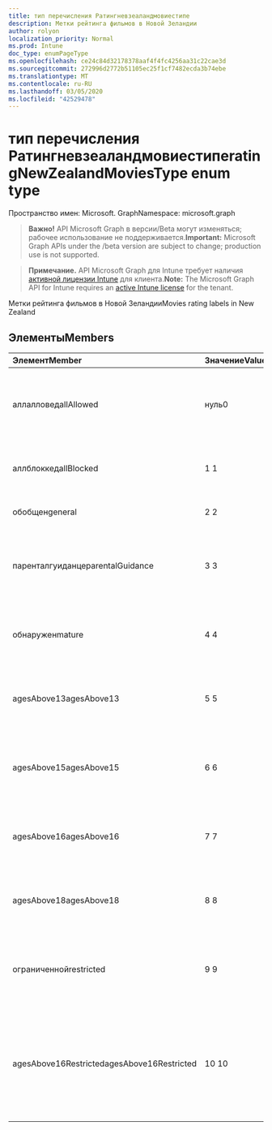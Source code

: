 ```yaml
---
title: тип перечисления Ратингневзеаландмовиестипе
description: Метки рейтинга фильмов в Новой Зеландии
author: rolyon
localization_priority: Normal
ms.prod: Intune
doc_type: enumPageType
ms.openlocfilehash: ce24c84d32178378aaf4f4fc4256aa31c22cae3d
ms.sourcegitcommit: 272996d2772b51105ec25f1cf7482ecda3b74ebe
ms.translationtype: MT
ms.contentlocale: ru-RU
ms.lasthandoff: 03/05/2020
ms.locfileid: "42529478"
---
```

# <a name="ratingnewzealandmoviestype-enum-type"></a><span data-ttu-id="4ec5e-103">тип перечисления Ратингневзеаландмовиестипе</span><span class="sxs-lookup"><span data-stu-id="4ec5e-103">ratingNewZealandMoviesType enum type</span></span>

<span data-ttu-id="4ec5e-104">Пространство имен: Microsoft. Graph</span><span class="sxs-lookup"><span data-stu-id="4ec5e-104">Namespace: microsoft.graph</span></span>

> <span data-ttu-id="4ec5e-105">**Важно!** API Microsoft Graph в версии/Beta могут изменяться; рабочее использование не поддерживается.</span><span class="sxs-lookup"><span data-stu-id="4ec5e-105">**Important:** Microsoft Graph APIs under the /beta version are subject to change; production use is not supported.</span></span>

> <span data-ttu-id="4ec5e-106">**Примечание.** API Microsoft Graph для Intune требует наличия [активной лицензии Intune](https://go.microsoft.com/fwlink/?linkid=839381) для клиента.</span><span class="sxs-lookup"><span data-stu-id="4ec5e-106">**Note:** The Microsoft Graph API for Intune requires an [active Intune license](https://go.microsoft.com/fwlink/?linkid=839381) for the tenant.</span></span>

<span data-ttu-id="4ec5e-107">Метки рейтинга фильмов в Новой Зеландии</span><span class="sxs-lookup"><span data-stu-id="4ec5e-107">Movies rating labels in New Zealand</span></span>

## <a name="members"></a><span data-ttu-id="4ec5e-108">Элементы</span><span class="sxs-lookup"><span data-stu-id="4ec5e-108">Members</span></span>
|<span data-ttu-id="4ec5e-109">Элемент</span><span class="sxs-lookup"><span data-stu-id="4ec5e-109">Member</span></span>|<span data-ttu-id="4ec5e-110">Значение</span><span class="sxs-lookup"><span data-stu-id="4ec5e-110">Value</span></span>|<span data-ttu-id="4ec5e-111">Описание</span><span class="sxs-lookup"><span data-stu-id="4ec5e-111">Description</span></span>|
|:---|:---|:---|
|<span data-ttu-id="4ec5e-112">аллалловед</span><span class="sxs-lookup"><span data-stu-id="4ec5e-112">allAllowed</span></span>|<span data-ttu-id="4ec5e-113">нуль</span><span class="sxs-lookup"><span data-stu-id="4ec5e-113">0</span></span>|<span data-ttu-id="4ec5e-114">Значение по умолчанию, разрешить все содержимое фильмов</span><span class="sxs-lookup"><span data-stu-id="4ec5e-114">Default value, allow all movies content</span></span>|
|<span data-ttu-id="4ec5e-115">аллблоккед</span><span class="sxs-lookup"><span data-stu-id="4ec5e-115">allBlocked</span></span>|<span data-ttu-id="4ec5e-116">1 </span><span class="sxs-lookup"><span data-stu-id="4ec5e-116">1</span></span>|<span data-ttu-id="4ec5e-117">Не разрешать никакие видеоролики</span><span class="sxs-lookup"><span data-stu-id="4ec5e-117">Do not allow any movies content</span></span>|
|<span data-ttu-id="4ec5e-118">обобщен</span><span class="sxs-lookup"><span data-stu-id="4ec5e-118">general</span></span>|<span data-ttu-id="4ec5e-119">2 </span><span class="sxs-lookup"><span data-stu-id="4ec5e-119">2</span></span>|<span data-ttu-id="4ec5e-120">Подходит для общей аудитории</span><span class="sxs-lookup"><span data-stu-id="4ec5e-120">Suitable for general audience</span></span>|
|<span data-ttu-id="4ec5e-121">паренталгуиданце</span><span class="sxs-lookup"><span data-stu-id="4ec5e-121">parentalGuidance</span></span>|<span data-ttu-id="4ec5e-122">3 </span><span class="sxs-lookup"><span data-stu-id="4ec5e-122">3</span></span>|<span data-ttu-id="4ec5e-123">Классификация PG рекомендует родительские рекомендации</span><span class="sxs-lookup"><span data-stu-id="4ec5e-123">The PG classification recommends parental guidance</span></span>|
|<span data-ttu-id="4ec5e-124">обнаружен</span><span class="sxs-lookup"><span data-stu-id="4ec5e-124">mature</span></span>|<span data-ttu-id="4ec5e-125">4 </span><span class="sxs-lookup"><span data-stu-id="4ec5e-125">4</span></span>|<span data-ttu-id="4ec5e-126">Классификация M подходит для зрелых аудиторий</span><span class="sxs-lookup"><span data-stu-id="4ec5e-126">The M classification is suitable for mature audience</span></span>|
|<span data-ttu-id="4ec5e-127">agesAbove13</span><span class="sxs-lookup"><span data-stu-id="4ec5e-127">agesAbove13</span></span>|<span data-ttu-id="4ec5e-128">5 </span><span class="sxs-lookup"><span data-stu-id="4ec5e-128">5</span></span>|<span data-ttu-id="4ec5e-129">Классификация R13 ограничена лицами из 13 лет и выше</span><span class="sxs-lookup"><span data-stu-id="4ec5e-129">The R13 classification is restricted to persons 13 years and over</span></span>|
|<span data-ttu-id="4ec5e-130">agesAbove15</span><span class="sxs-lookup"><span data-stu-id="4ec5e-130">agesAbove15</span></span>|<span data-ttu-id="4ec5e-131">6 </span><span class="sxs-lookup"><span data-stu-id="4ec5e-131">6</span></span>|<span data-ttu-id="4ec5e-132">Классификация R15 ограничена лицами, состоящего из 15 лет и более</span><span class="sxs-lookup"><span data-stu-id="4ec5e-132">The R15 classification is restricted to persons 15 years and over</span></span>|
|<span data-ttu-id="4ec5e-133">agesAbove16</span><span class="sxs-lookup"><span data-stu-id="4ec5e-133">agesAbove16</span></span>|<span data-ttu-id="4ec5e-134">7 </span><span class="sxs-lookup"><span data-stu-id="4ec5e-134">7</span></span>|<span data-ttu-id="4ec5e-135">Классификация R16 ограничена для лиц, 16 лет и более</span><span class="sxs-lookup"><span data-stu-id="4ec5e-135">The R16 classification is restricted to persons 16 years and over</span></span>|
|<span data-ttu-id="4ec5e-136">agesAbove18</span><span class="sxs-lookup"><span data-stu-id="4ec5e-136">agesAbove18</span></span>|<span data-ttu-id="4ec5e-137">8 </span><span class="sxs-lookup"><span data-stu-id="4ec5e-137">8</span></span>|<span data-ttu-id="4ec5e-138">Классификация R18 ограничена лицами 18 лет и более</span><span class="sxs-lookup"><span data-stu-id="4ec5e-138">The R18 classification is restricted to persons 18 years and over</span></span>|
|<span data-ttu-id="4ec5e-139">ограниченной</span><span class="sxs-lookup"><span data-stu-id="4ec5e-139">restricted</span></span>|<span data-ttu-id="4ec5e-140">9 </span><span class="sxs-lookup"><span data-stu-id="4ec5e-140">9</span></span>|<span data-ttu-id="4ec5e-141">Классификация R ограничена определенными аудиториями</span><span class="sxs-lookup"><span data-stu-id="4ec5e-141">The R classification is restricted to a certain audience</span></span>|
|<span data-ttu-id="4ec5e-142">agesAbove16Restricted</span><span class="sxs-lookup"><span data-stu-id="4ec5e-142">agesAbove16Restricted</span></span>|<span data-ttu-id="4ec5e-143">10 </span><span class="sxs-lookup"><span data-stu-id="4ec5e-143">10</span></span>|<span data-ttu-id="4ec5e-144">Для классификации RP16 требуются средства просмотра в 16 сопровождаемых родителем или взрослым</span><span class="sxs-lookup"><span data-stu-id="4ec5e-144">The RP16 classification requires viewers under 16 accompanied by a parent or an adult</span></span>|




